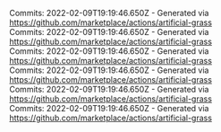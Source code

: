 Commits: 2022-02-09T19:19:46.650Z - Generated via https://github.com/marketplace/actions/artificial-grass
<br>
Commits: 2022-02-09T19:19:46.650Z - Generated via https://github.com/marketplace/actions/artificial-grass
<br>
Commits: 2022-02-09T19:19:46.650Z - Generated via https://github.com/marketplace/actions/artificial-grass
<br>
Commits: 2022-02-09T19:19:46.650Z - Generated via https://github.com/marketplace/actions/artificial-grass
<br>
Commits: 2022-02-09T19:19:46.650Z - Generated via https://github.com/marketplace/actions/artificial-grass
<br>
Commits: 2022-02-09T19:19:46.650Z - Generated via https://github.com/marketplace/actions/artificial-grass
<br>
